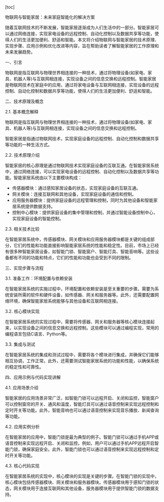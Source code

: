 
[toc]                    
                
                
物联网与智能家居：未来家庭智能化的解决方案

随着互联网技术的不断发展，智能家居逐渐成为人们生活中的一部分。智能家居可以通过网络连接，实现家电设备的远程控制、自动化控制以及数据共享等功能，使得人们的生活更加便利、舒适和智能。本文将介绍物联网与智能家居的技术原理、实现步骤、应用示例和优化改进等内容，旨在帮助读者了解智能家居的工作原理和未来发展趋势。

一、引言

物联网是指互联网与物理世界相连接的一种技术，通过将物理设备(如家电、家具、机器人等)与互联网相连接，实现设备之间的信息交换和远程控制。智能家居是物联网技术在家庭中的应用，通过将家电设备与互联网相连接，实现设备的远程控制、自动化控制和数据共享等功能，使得人们的生活更加便利、舒适和智能。

二、技术原理及概念

2.1. 基本概念解释

物联网是指互联网与物理世界相连接的一种技术，通过将物理设备(如家电、家具、机器人等)与互联网相连接，实现设备之间的信息交换和远程控制。

智能家居是指通过物联网技术，实现家庭设备的远程控制、自动化控制和数据共享等功能的一种生活方式。

2.2. 技术原理介绍

智能家居的核心原理是通过物联网技术实现家庭设备的互联互通。在智能家居系统中，通过网络连接，可以实现家电设备的远程控制、自动化控制以及数据共享等功能。智能家居系统由以下主要模块构成：

* 传感器模块：通过感知家居设备的状态，实现家庭设备的互联互通。
* 网关模块：连接互联网和其他设备，实现家庭设备的通信和控制。
* 应用服务器模块：提供家庭设备的远程管理和控制，同时为其他设备和智能家居系统提供数据支持。
* 控制中心模块：提供家庭设备的集中管理和控制，并通过智能设备控制中心，实现家庭设备的智能控制。

2.3. 相关技术比较

在智能家居系统中，传感器模块、网关模块和应用服务器模块都是关键的组成部分，它们的性能和功能直接影响智能家居系统的性能和稳定性。目前，市场上已经有很多种智能家居设备，如智能门锁、智能窗户、智能灯具、智能音响等。这些设备都有不同的功能和特点，它们的性能和功能也会受到不同的限制。

三、实现步骤与流程

3.1. 准备工作：环境配置与依赖安装

在智能家居系统的实施过程中，环境配置和依赖安装是至关重要的步骤。需要为系统安装所需的软件和硬件设备，如传感器、网关和服务器等。此外，还需要配置网络环境，确保智能家居系统能够与其他设备和互联网相连接。

3.2. 核心模块实现

在智能家居系统的实现过程中，需要将传感器、网关和服务器等核心模块连接起来，以实现设备之间的信息交换和远程控制。这些模块可以通过编程实现，常用的编程语言包括C语言、Python等。

3.3. 集成与测试

在智能家居系统的集成和测试过程中，需要将各个模块进行集成，并确保它们能够相互协调，工作正常。此外，还需要测试智能家居系统的功能和性能，以确保系统的稳定性和可靠性。

四、应用示例与代码实现讲解

4.1. 应用场景介绍

智能家居的应用场景非常广泛，如智能门锁可以远程开启、关闭和监控，智能窗户可以控制窗帘的开关、通风和温度，智能灯具可以通过语音控制来实现远程控制和定时开关等功能。此外，智能音响也可以通过语音控制来实现音乐播放、新闻查询等功能。

4.2. 应用实例分析

在智能家居的应用中，智能门锁是最为典型的例子。智能门锁可以通过手机APP或语音控制来实现远程开启、关闭和监控。例如，用户可以通过手机APP远程开启智能门锁，确保家庭安全。此外，智能门锁也可以通过语音控制来实现远程控制和定时开关等功能。

4.3. 核心代码实现

在智能家居系统的实现中，核心模块的实现是关键的步骤。在智能门锁的实现中，核心模块包括传感器模块、网关模块和服务器模块。传感器模块用于感知门锁的状态，网关模块用于连接互联网和其他设备，服务器模块用于提供智能门锁的数据支持。


